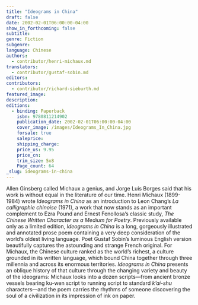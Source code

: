 ```yaml
---
title: "Ideograms in China"
draft: false
date: 2002-02-01T06:00:00-04:00
show_in_forthcoming: false
subtitle:
genre: Fiction
subgenre:
language: Chinese
authors:
  - contributor/henri-michaux.md
translators:
  - contributor/gustaf-sobin.md
editors:
contributors:
  - contributor/richard-sieburth.md
featured_image:
description:
editions:
  - binding: Paperback
    isbn: 9780811214902
    publication_date: 2002-02-01T06:00:00-04:00
    cover_image: /images/Ideograms_In_China.jpg
    forsale: true
    saleprice:
    shipping_charge:
    price_us: 9.95
    price_cn:
    trim_size: 5x8
    Page_count: 64
_slug: ideograms-in-china
---
```


Allen Ginsberg called Michaux a genius, and Jorge Luis Borges said that his work is without equal in the literature of our time. Henri Michaux (1899-1984) wrote _Ideograms in China_ as an introduction to Leon Chang’s _La calligraphie chinoise_ (1971), a work that now stands as an important complement to Ezra Pound and Ernest Fenollosa’s classic study, _The Chinese Written Character as a Medium for Poetry_. Previously available only as a limited edition, _Ideograms in China_ is a long, gorgeously illustrated and annotated prose poem containing a very deep consideration of the world’s oldest living language. Poet Gustaf Sobin’s luminous English version beautifully captures the astounding and strange French original. For Michaux, the Chinese culture ranked as the world’s richest, a culture grounded in its written language, which bound China together through three millennia and across its enormous territories. _Ideograms in China_ presents an oblique history of that culture through the changing variety and beauty of the ideograms: Michaux looks into a dozen scripts––from ancient bronze vessels bearing ku-wen script to running script to standard _k’ai-shu_ characters––and the poem carries the rhythms of someone discovering the soul of a civilization in its impression of ink on paper.

